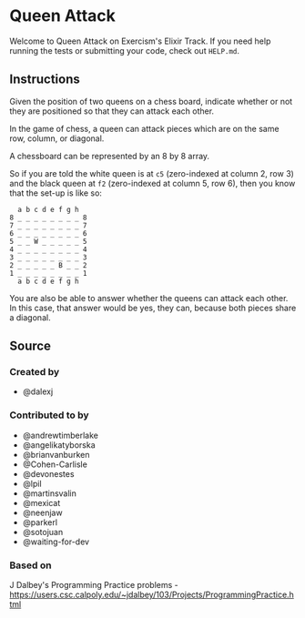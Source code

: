 # Queen Attack

Welcome to Queen Attack on Exercism's Elixir Track.
If you need help running the tests or submitting your code, check out `HELP.md`.

## Instructions

Given the position of two queens on a chess board, indicate whether or not they are positioned so that they can attack each other.

In the game of chess, a queen can attack pieces which are on the same row, column, or diagonal.

A chessboard can be represented by an 8 by 8 array.

So if you are told the white queen is at `c5` (zero-indexed at column 2, row 3) and the black queen at `f2` (zero-indexed at column 5, row 6), then you know that the set-up is like so:

```text
  a b c d e f g h
8 _ _ _ _ _ _ _ _ 8
7 _ _ _ _ _ _ _ _ 7
6 _ _ _ _ _ _ _ _ 6
5 _ _ W _ _ _ _ _ 5
4 _ _ _ _ _ _ _ _ 4
3 _ _ _ _ _ _ _ _ 3
2 _ _ _ _ _ B _ _ 2
1 _ _ _ _ _ _ _ _ 1
  a b c d e f g h
```

You are also be able to answer whether the queens can attack each other.
In this case, that answer would be yes, they can, because both pieces share a diagonal.

## Source

### Created by

- @dalexj

### Contributed to by

- @andrewtimberlake
- @angelikatyborska
- @brianvanburken
- @Cohen-Carlisle
- @devonestes
- @lpil
- @martinsvalin
- @mexicat
- @neenjaw
- @parkerl
- @sotojuan
- @waiting-for-dev

### Based on

J Dalbey's Programming Practice problems - https://users.csc.calpoly.edu/~jdalbey/103/Projects/ProgrammingPractice.html